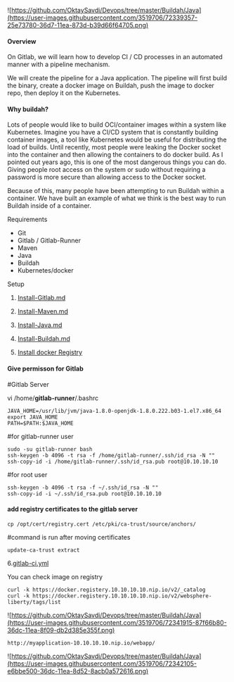 

![https://github.com/OktaySavdi/Devops/tree/master/Buildah/Java](https://user-images.githubusercontent.com/3519706/72339357-25e73780-36d7-11ea-873d-b39d66f64705.png)

#### [](https://github.com/OktaySavdi/Devops/tree/master/Buildah/Java#Overview)Overview

On Gitlab, we will learn how to develop CI / CD processes in an automated manner with a pipeline mechanism.

We will create the pipeline for a Java application. The pipeline will first build the binary, 
create a docker image on Buildah, push the image to docker repo, then deploy it on the Kubernetes.

#### [](https://github.com/OktaySavdi/Devops/tree/master/Buildah/Java#Why_buildah?)Why buildah?
Lots of people would like to build OCI/container images within a system like Kubernetes. Imagine you have a CI/CD system that is constantly building container images, a tool like Kubernetes would be useful for distributing the load of builds. Until recently, most people were leaking the Docker socket into the container and then allowing the containers to do docker build. As I pointed out years ago, this is one of the most dangerous things you can do.  Giving people root access on the system or sudo without requiring a password is more secure than allowing access to the Docker socket.

Because of this, many people have been attempting to run Buildah within a container.  We have built an example of what we think is the best way to run Buildah inside of a container. 

Requirements

 - Git 
 - Gitlab / Gitlab-Runner
 - Maven
 - Java
 - Buildah
 - Kubernetes/docker

Setup

 1. [Install-Gitlab.md](https://github.com/OktaySavdi/Devops/blob/master/Gitlab/Java/DevOps-Project5-Gitlab/Install-Github-Runner.md)

 2. [Install-Maven.md](https://github.com/OktaySavdi/Devops/blob/master/Gitlab/Java/DevOps-Project5-Gitlab/Install-maven.md)
 3. [Install-Java.md](https://github.com/OktaySavdi/Devops/blob/master/Jenkins/Java/DevOps-Project1-Jenkins/Install-Jenkins.md)
 4. [Install-Buildah.md](Buildah.md)
 5. 
    [Install docker Registry](https://github.com/OktaySavdi/Devops/tree/master/Jenkins/Java/DevOps-Project1-Jenkins)

#### [](https://github.com/OktaySavdi/Devops/tree/master/Buildah/Java#permission)Give permisson for Gitlab

#Gitlab Server

vi /home/**gitlab-runner**/.bashrc

    JAVA_HOME=/usr/lib/jvm/java-1.8.0-openjdk-1.8.0.222.b03-1.el7.x86_64
    export JAVA_HOME
    PATH=$PATH:$JAVA_HOME

#for  gitlab-runner user

    sudo -su gitlab-runner bash
    ssh-keygen -b 4096 -t rsa -f /home/gitlab-runner/.ssh/id_rsa -N ""
    ssh-copy-id -i /home/gitlab-runner/.ssh/id_rsa.pub root@10.10.10.10 

#for root user

    ssh-keygen -b 4096 -t rsa -f ~/.ssh/id_rsa -N "" 
    ssh-copy-id -i ~/.ssh/id_rsa.pub root@10.10.10.10

#### [](https://github.com/OktaySavdi/Devops/tree/master/Buildah/Java#docker-registery)add registry certificates to the gitlab server

    cp /opt/cert/registry.cert /etc/pki/ca-trust/source/anchors/

#command is run after moving certificates

    update-ca-trust extract

6.[gitlab-ci.yml](.gitlab-ci.yml)


You can check image on registry

    curl -k https://docker.registery.10.10.10.10.nip.io/v2/_catalog
    curl -k https://docker.registery.10.10.10.10.nip.io/v2/websphere-liberty/tags/list
  ![https://github.com/OktaySavdi/Devops/tree/master/Buildah/Java](https://user-images.githubusercontent.com/3519706/72341915-87f66b80-36dc-11ea-8f09-db2d385e355f.png)


    http://myapplication-10.10.10.10.nip.io/webapp/

![https://github.com/OktaySavdi/Devops/tree/master/Buildah/Java](https://user-images.githubusercontent.com/3519706/72342105-e6bbe500-36dc-11ea-8d52-8acb0a572616.png)

